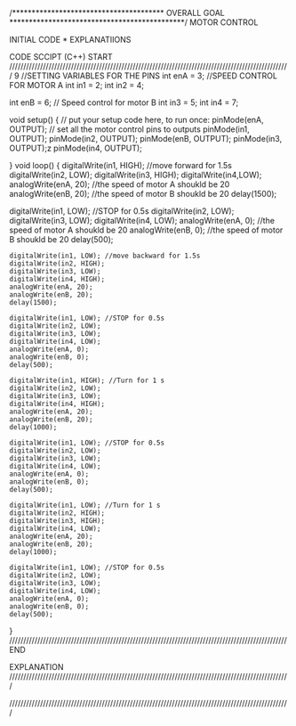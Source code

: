 /*************************************** OVERALL GOAL *********************************************/
MOTOR CONTROL

INITIAL CODE * EXPLANATIIONS

CODE SCCIPT (C++)                             START
////////////////////////////////////////////////////////////////////////////////////////////////////
9
//SETTING VARIABLES FOR THE PINS
int enA = 3; //SPEED CONTROL FOR MOTOR A 
int in1 = 2;
int in2 = 4;

int enB = 6; // Speed control for motor B
int in3 = 5;
int in4 = 7;

void setup() {
  // put your setup code here, to run once:
    pinMode(enA, OUTPUT); // set all the motor control pins to outputs
    pinMode(in1, OUTPUT);
    pinMode(in2, OUTPUT);
    pinMode(enB, OUTPUT);
    pinMode(in3, OUTPUT);z
    pinMode(in4, OUTPUT);

    
}
void loop() {
  digitalWrite(in1, HIGH); //move forward for 1.5s
    digitalWrite(in2, LOW);
    digitalWrite(in3, HIGH);
    digitalWrite(in4,LOW);
    analogWrite(enA, 20);   //the speed of motor A shoukld be 20
    analogWrite(enB, 20);   //the speed of motor B shoukld be 20
    delay(1500);

   digitalWrite(in1, LOW); //STOP for 0.5s
    digitalWrite(in2, LOW);
    digitalWrite(in3, LOW);
    digitalWrite(in4, LOW);
    analogWrite(enA, 0);     //the speed of motor A shoukld be 20
    analogWrite(enB, 0);      //the speed of motor B shoukld be 20
    delay(500); 

    digitalWrite(in1, LOW); //move backward for 1.5s
    digitalWrite(in2, HIGH);
    digitalWrite(in3, LOW);
    digitalWrite(in4, HIGH);
    analogWrite(enA, 20); 
    analogWrite(enB, 20);
    delay(1500);

    digitalWrite(in1, LOW); //STOP for 0.5s
    digitalWrite(in2, LOW);
    digitalWrite(in3, LOW);
    digitalWrite(in4, LOW);
    analogWrite(enA, 0);
    analogWrite(enB, 0);
    delay(500); 

    digitalWrite(in1, HIGH); //Turn for 1 s
    digitalWrite(in2, LOW);
    digitalWrite(in3, LOW);
    digitalWrite(in4, HIGH);
    analogWrite(enA, 20);     
    analogWrite(enB, 20);
    delay(1000);

    digitalWrite(in1, LOW); //STOP for 0.5s
    digitalWrite(in2, LOW);
    digitalWrite(in3, LOW);
    digitalWrite(in4, LOW);
    analogWrite(enA, 0);
    analogWrite(enB, 0);
    delay(500); 

    digitalWrite(in1, LOW); //Turn for 1 s
    digitalWrite(in2, HIGH);
    digitalWrite(in3, HIGH);
    digitalWrite(in4, LOW);
    analogWrite(enA, 20);
    analogWrite(enB, 20);
    delay(1000);

    digitalWrite(in1, LOW); //STOP for 0.5s
    digitalWrite(in2, LOW);
    digitalWrite(in3, LOW);
    digitalWrite(in4, LOW);
    analogWrite(enA, 0);
    analogWrite(enB, 0);
    delay(500); 
    
}
///////////////////////////////////////////////////////////////////////////////////////////////////
END

EXPLANATION
////////////////////////////////////////////////////////////////////////////////////////////////////

////////////////////////////////////////////////////////////////////////////////////////////////////
